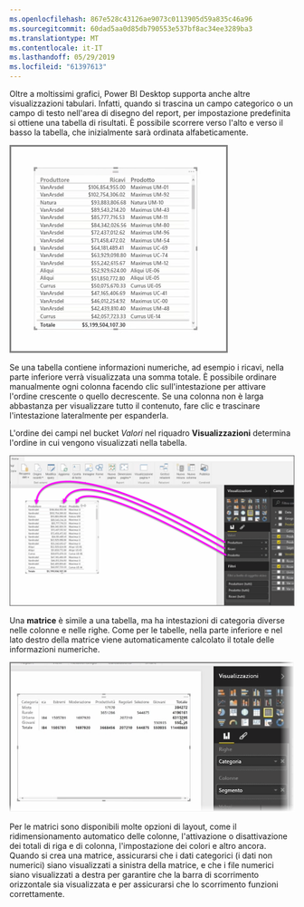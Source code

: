 ```yaml
---
ms.openlocfilehash: 867e528c43126ae9073c0113905d59a835c46a96
ms.sourcegitcommit: 60dad5aa0d85db790553e537bf8ac34ee3289ba3
ms.translationtype: MT
ms.contentlocale: it-IT
ms.lasthandoff: 05/29/2019
ms.locfileid: "61397613"
---
```

Oltre a moltissimi grafici, Power BI Desktop supporta anche altre visualizzazioni tabulari. Infatti, quando si trascina un campo categorico o un campo di testo nell'area di disegno del report, per impostazione predefinita si ottiene una tabella di risultati. È possibile scorrere verso l'alto e verso il basso la tabella, che inizialmente sarà ordinata alfabeticamente.

![](media/3-6-create-tables-matrixes/3-6_1.png)

Se una tabella contiene informazioni numeriche, ad esempio i ricavi, nella parte inferiore verrà visualizzata una somma totale. È possibile ordinare manualmente ogni colonna facendo clic sull'intestazione per attivare l'ordine crescente o quello decrescente. Se una colonna non è larga abbastanza per visualizzare tutto il contenuto, fare clic e trascinare l'intestazione lateralmente per espanderla.

L'ordine dei campi nel bucket *Valori* nel riquadro **Visualizzazioni** determina l'ordine in cui vengono visualizzati nella tabella.

![](media/3-6-create-tables-matrixes/3-6_2.png)

Una **matrice** è simile a una tabella, ma ha intestazioni di categoria diverse nelle colonne e nelle righe. Come per le tabelle, nella parte inferiore e nel lato destro della matrice viene automaticamente calcolato il totale delle informazioni numeriche.

![](media/3-6-create-tables-matrixes/3-6_3.png)

Per le matrici sono disponibili molte opzioni di layout, come il ridimensionamento automatico delle colonne, l'attivazione o disattivazione dei totali di riga e di colonna, l'impostazione dei colori e altro ancora. Quando si crea una matrice, assicurarsi che i dati categorici (i dati non numerici) siano visualizzati a sinistra della matrice, e che i file numerici siano visualizzati a destra per garantire che la barra di scorrimento orizzontale sia visualizzata e per assicurarsi che lo scorrimento funzioni correttamente.


